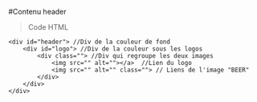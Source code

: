 #Contenu header

> Code HTML 

	<div id="header"> //Div de la couleur de fond
		<div id="logo"> //Div de la couleur sous les logos
			<div class=""> //Div qui regroupe les deux images
				<img src="" alt=""></a>  //Lien du logo
				<img src="" alt="" class=""> // Liens de l'image "BEER"
			</div>
		</div>
	</div>